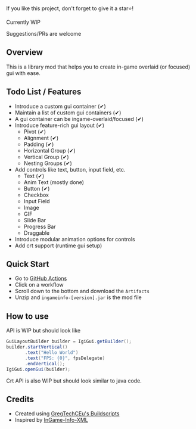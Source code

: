 If you like this project, don't forget to give it a star⭐!

Currently WIP

Suggestions/PRs are welcome

## Overview
This is a library mod that helps you to create in-game overlaid (or focused) gui with ease.

## Todo List / Features
- Introduce a custom gui container (✔)
- Maintain a list of custom gui containers (✔)
- A gui container can be ingame-overlaid/focused (✔)
- Introduce feature-rich gui layout (✔)
  - Pivot (✔)
  - Alignment (✔)
  - Padding (✔)
  - Horizontal Group (✔)
  - Vertical Group (✔)
  - Nesting Groups (✔)
- Add controls like text, button, input field, etc.
  - Text (✔)
  - Anim Text (mostly done)
  - Button (✔)
  - Checkbox
  - Input Field
  - Image
  - GIF
  - Slide Bar
  - Progress Bar
  - Draggable
- Introduce modular animation options for controls
- Add crt support (runtime gui setup)

## Quick Start
- Go to [GitHub Actions](https://github.com/tttsaurus/Ingame-Info-Reborn/actions)
- Click on a workflow
- Scroll down to the bottom and download the `Artifacts`
- Unzip and `ingameinfo-[version].jar` is the mod file

## How to use
API is WIP but should look like
```java
GuiLayoutBuilder builder = IgiGui.getBuilder();
builder.startVertical()
       .text("Hello World")
       .text("FPS: {0}", fpsDelegate)
       .endVertical();
IgiGui.openGui(builder);
```
Crt API is also WIP but should look similar to java code.

## Credits
- Created using [GregTechCEu's Buildscripts](https://github.com/GregTechCEu/Buildscripts)
- Inspired by [InGame-Info-XML](https://github.com/Lunatrius/InGame-Info-XML)
